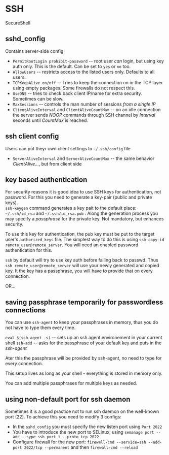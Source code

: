 # SSH

SecureShell 

## sshd_config
Contains server-side config
* `PermitRootLogin prohibit-password`  -- root user *can* login, but using key auth only. This is the default. Can be set to `yes` or `no` too.
* `AllowUsers`  -- restricts access to the listed users only. Defaults to all users.
* `TCPKeepAlive on/off`  -- Tries to keep the connection on in the TCP layer using empty packages. Some firewalls do not respect this. 
* `UseDNS`  -- tries to check back client IP/name for extra security. Sometimes can be slow.
* `MaxSessions`  -- controls the man number of sessions *from a single IP*
* `ClientAliveInterval` and `ClientAliveCountMax`  -- on an idle connection the server sends *NOOP* commands  through SSH channel by *Interval* seconds until *CountMax* is reached. 

## ssh client config
Users can put theyr own client settings to `~/.ssh/config` file
* `ServerAliveInterval` and `ServerAliveCountMax`  -- the same behavior *ClientAlive...*, but from client side

## key based authentication
For security reasons it is good idea to use SSH keys for authentication, not password. For this you need to generate a key-pair (public and private keys).  
`ssh-keygen` command generates a key pait to the default place: `~/.ssh/id_rsa` and `~/.ssh/id_rsa.pub` . Along the generation process you may specify a *passphrase* for the private key. Not mandatory, but enhances security.  

To use this key for authentication, the pub key must be put to the target user's `authorized_keys` file. The simplest way to do this is using `ssh-copy-id remote_user@remote_server`. You will need an enabled password authentication for this. 

`ssh` by default will try to use key auth before falling back to passwd. Thus `ssh remote_user@remote_server` will use your newly generated and copied key. It the key has a passphrase, you will have to provide that on every connection.

OR...

## saving passphrase temporarily for passwordless connections
You can use `ssh-agent` to keep your passphrases in memory, thus you do not have to type them every time.

`eval $(ssh-agent -s)`  -- sets up an ssh agent environement in your current shell
`ssh-add`  -- asks for the passphrase of your default key and puts in the *ssh-agent*

Ater this the passphrase will be provided by ssh-agent, no need to type for every connection. 

This setup lives as long as your shell - everything is stored in memory only.

You can add multiple passphrases for multiple keys as needed. 

## using non-default port for ssh daemon
Sometimes it is a good practice not to run ssh daemon on the well-known port (22). To achieve this you need to modify 3 configs:
* In the `sshd_config` you must specify the new listen port using `Port 2022`
* You have to introduce the new port to SELinux, using `semanage port --add --sype ssh_port_t --proto tcp 2022`
* Configure firewall for the new port: `firewall-cmd --service=ssh --add-port 2022/tcp --permanent` and then `firewall-cmd --reload`
